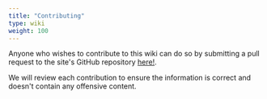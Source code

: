 ```yaml
---
title: "Contributing"
type: wiki
weight: 100
---
```


Anyone who wishes to contribute to this wiki can do so by submitting a pull
request to the site's GitHub repository [here!](https://github.com/arcadiusmc/website).
  
We will review each contribution to ensure the information is correct and 
doesn't contain any offensive content.